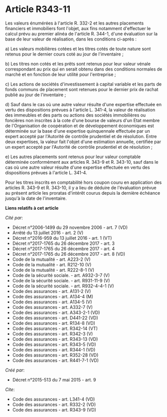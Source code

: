 # Article R343-11

Les valeurs énumérées à l'article R. 332-2 et les autres placements financiers et immobiliers font l'objet, aux fins
notamment d'effectuer le calcul prévu au premier alinéa de l'article R. 344-1, d'une évaluation sur la base de leur valeur de
réalisation, dans les conditions ci-après : 

a) Les valeurs mobilières cotées et les titres cotés de toute nature sont retenus pour le dernier cours coté au jour de
l'inventaire ; 

b) Les titres non cotés et les prêts sont retenus pour leur valeur vénale correspondant au prix qui en serait obtenu dans des
conditions normales de marché et en fonction de leur utilité pour l'entreprise ; 

c) Les actions de sociétés d'investissement à capital variable et les parts de fonds communs de placement sont retenues pour
le dernier prix de rachat publié au jour de l'inventaire ; 

d) Sauf dans le cas où une autre valeur résulte d'une expertise effectuée en vertu des dispositions prévues à l'article L.
341-4, la valeur de réalisation des immeubles et des parts ou actions des sociétés immobilières ou foncières non inscrites à
la cote d'une bourse de valeurs d'un Etat membre de l'Organisation de coopération et de développement économiques est
déterminée sur la base d'une expertise quinquennale effectuée par un expert accepté par l'Autorité de contrôle prudentiel et
de résolution. Entre deux expertises, la valeur fait l'objet d'une estimation annuelle, certifiée par un expert accepté par
l'Autorité de contrôle prudentiel et de résolution ; 

e) Les autres placements sont retenus pour leur valeur comptable déterminée conformément aux articles R. 343-9 et R. 343-10,
sauf dans le cas où une autre valeur résulte d'une expertise effectuée en vertu des dispositions prévues à l'article L.
341-4. 

Pour les titres inscrits en comptabilité hors coupon couru en application des articles R. 343-9 et R. 343-10, il y a lieu de
déduire de l'évaluation prévue au présent article les proratas d'intérêt courus depuis la dernière échéance jusqu'à la date
de l'inventaire.

**Liens relatifs à cet article**

_Cité par_:

  - Décret n°2006-1499 du 29 novembre 2006 - art. 7 (VD)
  - Arrêté du 13 juillet 2016 - art. 2 (V)
  - Décret n°2016-959 du 13 juillet 2016 - art. 1 (VT)
  - Décret n°2017-1765 du 26 décembre 2017 - art. 3
  - Décret n°2017-1765 du 26 décembre 2017 - art. 4
  - Décret n°2017-1765 du 26 décembre 2017 - art. 8 (VD)
  - Code de la mutualité - art. A223-2 (V)
  - Code de la mutualité - art. R212-10 (V)
  - Code de la mutualité - art. R222-8-1 (V)
  - Code de la sécurité sociale. - art. A932-3-7 (V)
  - Code de la sécurité sociale. - art. R931-11-9 (V)
  - Code de la sécurité sociale. - art. R932-4-4-1 (V)
  - Code des assurances - art. A131-2 (V)
  - Code des assurances - art. A134-4 (M)
  - Code des assurances - art. A134-5 (V)
  - Code des assurances - art. A332-7 (V)
  - Code des assurances - art. A343-2-1 (VD)
  - Code des assurances - art. D441-22 (VD)
  - Code des assurances - art. R134-8 (VD)
  - Code des assurances - art. R342-14 (VT)
  - Code des assurances - art. R342-3 (V)
  - Code des assurances - art. R343-13 (VD)
  - Code des assurances - art. R343-5 (VD)
  - Code des assurances - art. R344-1 (VD)
  - Code des assurances - art. R352-28 (VD)
  - Code des assurances - art. R441-7-1 (VD)

_Créé par_:

  - Décret n°2015-513 du 7 mai 2015 - art. 9

_Cite_:

  - Code des assurances - art. L341-4 (VD)
  - Code des assurances - art. R332-2 (VD)
  - Code des assurances - art. R343-9 (VD)
